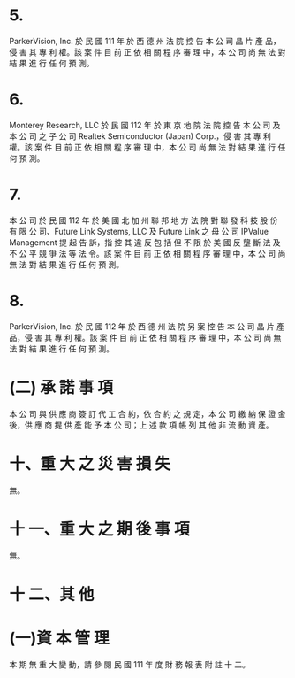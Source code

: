# 5.

ParkerVision, Inc. 於 民 國 111 年 於 西 德 州 法 院 控 告 本 公 司 晶 片 產 品，侵 害 其 專 利 權。該 案 件 目 前 正 依 相 關 程 序 審 理 中，本 公 司 尚 無 法 對 結 果 進 行 任 何 預 測。

# 6.

Monterey Research, LLC 於 民 國 112 年 於 東 京 地 院 法 院 控 告 本 公 司 及 本 公 司 之 子 公 司 Realtek Semiconductor (Japan) Corp.，侵 害 其 專 利 權。該 案 件 目 前 正 依 相 關 程 序 審 理 中，本 公 司 尚 無 法 對 結 果 進 行 任 何 預 測。

# 7.

本 公 司 於 民 國 112 年 於 美 國 北 加 州 聯 邦 地 方 法 院 對 聯 發 科 技 股 份 有 限 公 司、Future Link Systems, LLC 及 Future Link 之 母 公 司 IPValue Management 提 起 告 訴，指 控 其 違 反 包 括 但 不 限 於 美 國 反 壟 斷 法 及 不 公 平 競 爭 法 等 法 令。該 案 件 目 前 正 依 相 關 程 序 審 理 中，本 公 司 尚 無 法 對 結 果 進 行 任 何 預 測。

# 8.

ParkerVision, Inc. 於 民 國 112 年 於 西 德 州 法 院 另 案 控 告 本 公 司 晶 片 產 品，侵 害 其 專 利 權。該 案 件 目 前 正 依 相 關 程 序 審 理 中，本 公 司 尚 無 法 對 結 果 進 行 任 何 預 測。

# (二) 承 諾 事 項

本 公 司 與 供 應 商 簽 訂 代 工 合 約，依 合 約 之 規 定，本 公 司 繳 納 保 證 金 後，供 應 商 提 供 產 能 予 本 公 司；上 述 款 項 帳 列 其 他 非 流 動 資 產。

# 十、重 大 之 災 害 損 失

無。

# 十 一、重 大 之 期 後 事 項

無。

# 十 二、其 他

# (一)資 本 管 理

本 期 無 重 大 變 動，請 參 閱 民 國 111 年 度 財 務 報 表 附 註 十 二。